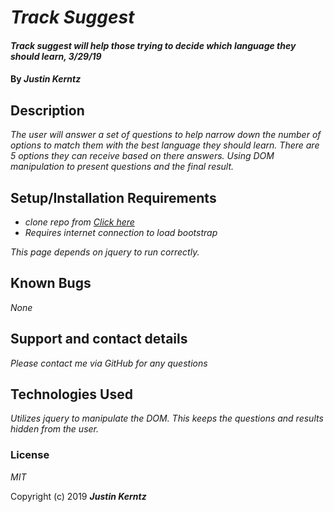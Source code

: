 # _Track Suggest_

#### _Track suggest will help those trying to decide which language they should learn, 3/29/19_

#### By _**Justin Kerntz**_

## Description

_The user will answer a set of questions to help narrow down the number of options to match them with the best language they should learn. There are 5 options they can receive based on there answers. Using DOM manipulation to present questions and the final result._

## Setup/Installation Requirements

* _clone repo from [Click here](https://github.com/kerj/trackSuggester)_
* _Requires internet connection to load bootstrap_


_This page depends on jquery to run correctly._

## Known Bugs

_None_

## Support and contact details

_Please contact me via GitHub for any questions_

## Technologies Used

_Utilizes jquery to manipulate the DOM. This keeps the questions and results hidden from the user._

### License

*MIT*

Copyright (c) 2019 **_Justin Kerntz_**
